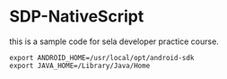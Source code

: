 # SDP-NativeScript
this is a sample code for sela developer practice course.

```
export ANDROID_HOME=/usr/local/opt/android-sdk
export JAVA_HOME=/Library/Java/Home
```
